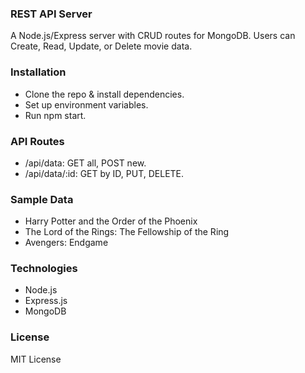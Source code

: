 ### REST API Server

A Node.js/Express server with CRUD routes for MongoDB. Users can Create, Read, Update, or Delete movie data.

### Installation
<ul>
  <li>Clone the repo & install dependencies.</li>
  <li>Set up environment variables.</li>
  <li>Run npm start.</li>
</ul>

### API Routes
<ul>
 <li>/api/data: GET all, POST new.</li>
 <li>/api/data/:id: GET by ID, PUT, DELETE.</li>
</ul>

### Sample Data

<ul>
 <li>Harry Potter and the Order of the Phoenix</li>
 <li>The Lord of the Rings: The Fellowship of the Ring</li>
 <li>Avengers: Endgame</li>
</ul>

### Technologies
<ul>
 <li>Node.js</li>
 <li>Express.js</li>
 <li>MongoDB</li>
</ul>

### License

MIT License
